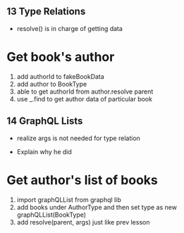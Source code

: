 ## 13 Type Relations
- resolve() is in charge of getting data

# Get book's author

1. add authorId to fakeBookData
2. add author to BookType
3. able to get authorId from author.resolve parent
4. use _.find to get author data of particular book

## 14 GraphQL Lists

- realize args is not needed for type relation

- Explain why he did 

# Get author's list of books

1. import graphQLList from graphql lib
2. add books under AuthorType and then set type as new graphQLList(BookType)
3. add resolve(parent, args) just like prev lesson

